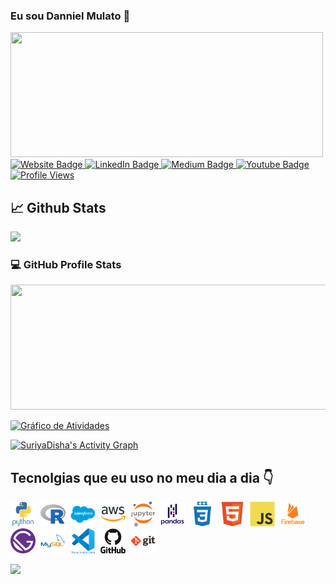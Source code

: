 
### Eu sou Danniel Mulato 👋


<div align="left">
  <img src="https://media.giphy.com/media/dWesBcTLavkZuG35MI/giphy.gif" width="500" height="200"/>
</div>

<!-- Social Media -->
<div id="badges" align="left">
 <a href="http://www.Danniel">
   <img src="https://img.shields.io/badge/website-000000?style=for-the-badge&logo=About.me&logoColor=white" alt="Website Badge">
	   
  <a href="http://www.linkedin.com/in/daniel-mulato">
    <img src="https://img.shields.io/badge/LinkedIn-blue?style=for-the-badge&logo=linkedin&logoColor=white" alt="LinkedIn Badge">
  </a>
  <a href="https://medium.com/dnnielcientista">
    <img src="https://img.shields.io/badge/Medium-12100E?style=for-the-badge&logo=medium&logoColor=white" alt="Medium Badge">
  </a>
  <a href="https://www.youtube.com/@dannielfisico2666">
    <img src="https://img.shields.io/badge/YouTube-FF0000?style=for-the-badge&logo=youtube&logoColor=white" alt="Youtube Badge">
  </a> 
  <a href="#"><img src="https://komarev.com/ghpvc/?username=DannielM&style=for-the-badge&color=red" alt="Profile Views"></a>
</div>

 <!-- Github Activities -->
 ## 📈 Github Stats
  <a href="https://github.com/DenverCoder1/github-readme-streak-stats">
     <p align="left">
         <img src="https://streak-stats.demolab.com?user=DannielM&theme=monokai-metallian&mode=weekly&fire=DD2727">
     </p>
 </a>

<h3>💻 GitHub Profile Stats</h3>
<p align="left">
<a href="https://github.com/DannielM">
  <img src="https://github-readme-stats-eight-theta.vercel.app/api?username=DannielM&show_icons=true&theme=algolia&include_all_commits=true&count_private=true" height="200" width="600"/>
</a>
</p>


[![Gráfico de Atividades](https://github-readme-activity-graph.vercel.app/graph?username=DannielM&bg_color=1F222E&color=F8D866&line=F85D7F&point=FFFFFF&area=true&hide_border=true)](https://github.com/DannielM/github-readme-activity-graph)

 <a href="https://github.com/DannielM/github-readme-activity-graph">
     <img alt="SuriyaDisha's Activity Graph" src="https://github-readme-activity-graph.vercel.app/graph?username=DannielM&bg_color=1F222E&color=F8D866&line=F85D7F&point=FFFFFF&area=true&hide_border=true" width="600" height="200">
 </a>

## Tecnolgias que eu uso no meu dia a dia 👇

<div>
  <img src="https://github.com/devicons/devicon/blob/master/icons/python/python-original-wordmark.svg" title="Java" alt="Java" width="40" height="40"/>&nbsp;
  <img src="https://github.com/devicons/devicon/blob/master/icons/r/r-original.svg" title="React" alt="React" width="40" height="40"/>&nbsp;
  <img src="https://github.com/devicons/devicon/blob/master/icons/salesforce/salesforce-original.svg" title="Spring" alt="Spring" width="40" height="40"/>&nbsp;
  <img src="https://github.com/devicons/devicon/blob/master/icons/amazonwebservices/amazonwebservices-original-wordmark.svg" title="Material UI" alt="Material UI" width="40" height="40"/>&nbsp;
  <img src="https://github.com/devicons/devicon/blob/master/icons/jupyter/jupyter-original-wordmark.svg" title="Flutter" alt="Flutter" width="40" height="40"/>&nbsp;
  <img src="https://github.com/devicons/devicon/blob/master/icons/pandas/pandas-original-wordmark.svg" title="Redux" alt="Redux " width="40" height="40"/>&nbsp;
  <img src="https://github.com/devicons/devicon/blob/master/icons/css3/css3-plain-wordmark.svg"  title="CSS3" alt="CSS" width="40" height="40"/>&nbsp;
  <img src="https://github.com/devicons/devicon/blob/master/icons/html5/html5-original.svg" title="HTML5" alt="HTML" width="40" height="40"/>&nbsp;
  <img src="https://github.com/devicons/devicon/blob/master/icons/javascript/javascript-original.svg" title="JavaScript" alt="JavaScript" width="40" height="40"/>&nbsp;
  <img src="https://github.com/devicons/devicon/blob/master/icons/firebase/firebase-plain-wordmark.svg" title="Firebase" alt="Firebase" width="40" height="40"/>&nbsp;
  <img src="https://github.com/devicons/devicon/blob/master/icons/gatsby/gatsby-original.svg" title="Gatsby"  alt="Gatsby" width="40" height="40"/>&nbsp;
  <img src="https://github.com/devicons/devicon/blob/master/icons/mysql/mysql-original-wordmark.svg" title="MySQL"  alt="MySQL" width="40" height="40"/>&nbsp;
  <img src="https://github.com/devicons/devicon/blob/master/icons/vscode/vscode-original-wordmark.svg" title="NodeJS" alt="NodeJS" width="40" height="40"/>&nbsp;
  <img src="https://github.com/devicons/devicon/blob/master/icons/github/github-original-wordmark.svg" title="AWS" alt="AWS" width="40" height="40"/>&nbsp;
  <img src="https://github.com/devicons/devicon/blob/master/icons/git/git-original-wordmark.svg" title="Git" **alt="Git" width="40" height="40"/>
</div>

<p align="left">
<a href="https://github.com/DannielM">
   <img height="180em" src="https://github-readme-stats-eight-theta.vercel.app/api/top-langs/?username=DannielM&layout=compact&langs_count=8&theme=algolia"/>
</a>
</p>




